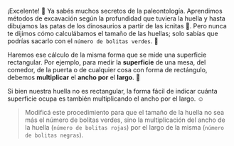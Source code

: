 <gs-attire attire-url="https://raw.githubusercontent.com/MumukiProject/mumuki-guia-gobstones-expresiones-ii-kids/master/assets/attires/config_1534357960591.json"></gs-attire>

<gs-toolbox toolbox-url="https://raw.githubusercontent.com/MumukiProject/mumuki-guia-gobstones-expresiones-ii-kids/master/assets/toolbox.xml">
</gs-toolbox>

¡Excelente! :tada: Ya sabés muchos secretos de la paleontología. Aprendimos métodos de excavación según la profundidad que tuviera la huella y hasta dibujamos las patas de los dinosaurios a partir de las icnitas :paw_prints:. Pero nunca te dijimos cómo calculábamos el tamaño de las huellas; solo sabías que podrías sacarlo con el `número de bolitas verdes`. :grimacing:

Haremos ese cálculo de la misma forma que se mide una superficie rectangular. Por ejemplo, para medir la **superficie** de una mesa, del comedor, de la puerta o de cualquier cosa con forma de rectángulo, debemos **multiplicar** el **ancho por** el **largo**. :triangular_ruler: 

Si bien nuestra huella no es rectangular, la forma fácil de indicar cuánta superficie ocupa es también multiplicando el ancho por el largo. :relaxed:

> Modificá este procedimiento para que el tamaño de la huella no sea más el número de bolitas verdes, sino la multiplicación del ancho de la huella (`número de bolitas rojas`) por el largo de la misma (`número de bolitas negras`).
